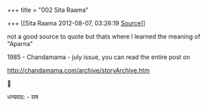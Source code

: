+++
title = "002 Sita Raama"

+++
[[Sita Raama	2012-08-07, 03:26:19 [Source](https://groups.google.com/g/samskrita/c/B_PE_bPCtlM)]]



not a good source to quote but thats where I learned the meaning of "Aparna"

1985 - Chandamama - july issue, you can read the entire post on

<http://chandamama.com/archive/storyArchive.htm>



धन्यवाद: - राम  

